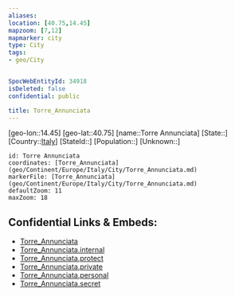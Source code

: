 ```yaml
---
aliases: 
location: [40.75,14.45]
mapzoom: [7,12] 
mapmarker: city 
type: City
tags:
- geo/City


SpocWebEntityId: 34918
isDeleted: false
confidential: public

title: Torre_Annunciata
---
```

[geo-lon::14.45]
[geo-lat::40.75]
[name::Torre Annunciata]
[State::]
[Country::[Italy](geo/Continent/Europe/Italy.md)]
[StateId::]
[Population::]
[Unknown::]


```leaflet
id: Torre Annunciata
coordinates: [Torre_Annunciata](geo/Continent/Europe/Italy/City/Torre_Annunciata.md)
markerFile: [Torre_Annunciata](geo/Continent/Europe/Italy/City/Torre_Annunciata.md)
defaultZoom: 11 
maxZoom: 18
```


## Confidential Links & Embeds: 
- [Torre_Annunciata](../../../../../../_public/geo/Continent/Europe/Italy/City/Torre_Annunciata.md) 
- [Torre_Annunciata.internal](../../../../../../_internal/geo/Continent/Europe/Italy/City/Torre_Annunciata.internal.md) 
- [Torre_Annunciata.protect](../../../../../../_protect/geo/Continent/Europe/Italy/City/Torre_Annunciata.protect.md) 
- [Torre_Annunciata.private](../../../../../../_private/geo/Continent/Europe/Italy/City/Torre_Annunciata.private.md) 
- [Torre_Annunciata.personal](../../../../../../_personal/geo/Continent/Europe/Italy/City/Torre_Annunciata.personal.md) 
- [Torre_Annunciata.secret](../../../../../../_secret/geo/Continent/Europe/Italy/City/Torre_Annunciata.secret.md) 
